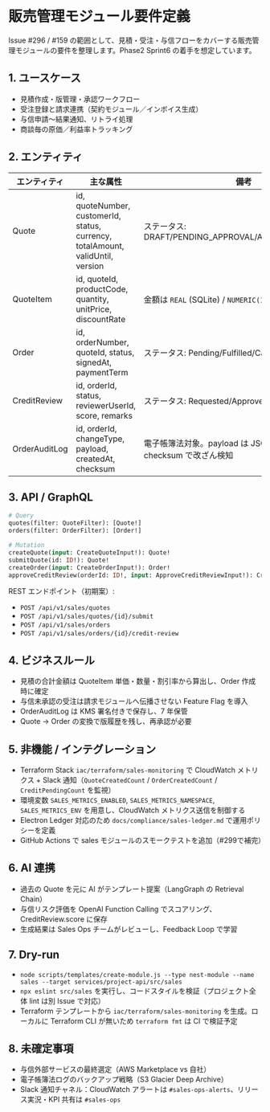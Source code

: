 # 販売管理モジュール要件定義

Issue #296 / #159 の範囲として、見積・受注・与信フローをカバーする販売管理モジュールの要件を整理します。Phase2 Sprint6 の着手を想定しています。

## 1. ユースケース
- 見積作成・版管理・承認ワークフロー
- 受注登録と請求連携（契約モジュール／インボイス生成）
- 与信申請〜結果通知、リトライ処理
- 商談毎の原価／利益率トラッキング

## 2. エンティティ
| エンティティ | 主な属性 | 備考 |
|--------------|----------|------|
| Quote | id, quoteNumber, customerId, status, currency, totalAmount, validUntil, version | ステータス: DRAFT/PENDING_APPROVAL/APPROVED/REJECTED |
| QuoteItem | id, quoteId, productCode, quantity, unitPrice, discountRate | 金額は `REAL` (SQLite) / `NUMERIC(12,2)` (Postgres) |
| Order | id, orderNumber, quoteId, status, signedAt, paymentTerm | ステータス: Pending/Fulfilled/Cancelled |
| CreditReview | id, orderId, status, reviewerUserId, score, remarks | ステータス: Requested/Approved/Rejected |
| OrderAuditLog | id, orderId, changeType, payload, createdAt, checksum | 電子帳簿法対象。payload は JSON 文字列、checksum で改ざん検知 |

## 3. API / GraphQL
```graphql
# Query
quotes(filter: QuoteFilter): [Quote!]
orders(filter: OrderFilter): [Order!]

# Mutation
createQuote(input: CreateQuoteInput!): Quote!
submitQuote(id: ID!): Quote!
createOrder(input: CreateOrderInput!): Order!
approveCreditReview(orderId: ID!, input: ApproveCreditReviewInput!): CreditReview!
```

REST エンドポイント（初期案）:
- `POST /api/v1/sales/quotes`
- `POST /api/v1/sales/quotes/{id}/submit`
- `POST /api/v1/sales/orders`
- `POST /api/v1/sales/orders/{id}/credit-review`

## 4. ビジネスルール
- 見積の合計金額は QuoteItem 単価・数量・割引率から算出し、Order 作成時に確定
- 与信未承認の受注は請求モジュールへ伝播させない Feature Flag を導入
- OrderAuditLog は KMS 署名付きで保存し、7 年保管
- Quote → Order の変換で版履歴を残し、再承認が必要

## 5. 非機能 / インテグレーション
- Terraform Stack `iac/terraform/sales-monitoring` で CloudWatch メトリクス + Slack 通知（`QuoteCreatedCount` / `OrderCreatedCount` / `CreditPendingCount` を監視）
- 環境変数 `SALES_METRICS_ENABLED`, `SALES_METRICS_NAMESPACE`, `SALES_METRICS_ENV` を用意し、CloudWatch メトリクス送信を制御する
- Electron Ledger 対応のため `docs/compliance/sales-ledger.md` で運用ポリシーを定義
- GitHub Actions で sales モジュールのスモークテストを追加（#299で補完）

## 6. AI 連携
- 過去の Quote を元に AI がテンプレート提案（LangGraph の Retrieval Chain）
- 与信リスク評価を OpenAI Function Calling でスコアリング、CreditReview.score に保存
- 生成結果は Sales Ops チームがレビューし、Feedback Loop で学習

## 7. Dry-run
- `node scripts/templates/create-module.js --type nest-module --name sales --target services/project-api/src/sales`
- `npx eslint src/sales` を実行し、コードスタイルを検証（プロジェクト全体 lint は別 Issue で対応）
- Terraform テンプレートから `iac/terraform/sales-monitoring` を生成。ローカルに Terraform CLI が無いため `terraform fmt` は CI で検証予定

## 8. 未確定事項
- 与信外部サービスの最終選定（AWS Marketplace vs 自社）
- 電子帳簿法ログのバックアップ戦略（S3 Glacier Deep Archive）
- Slack 通知チャネル：CloudWatch アラートは `#sales-ops-alerts`、リリース実況・KPI 共有は `#sales-ops`
